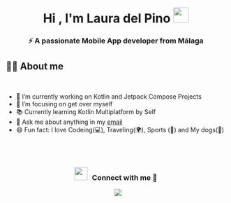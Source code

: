 <h1 align="center"><b>Hi , I'm Laura del Pino </b><img src="https://media.giphy.com/media/hvRJCLFzcasrR4ia7z/giphy.gif" width="35"></h1>
<h3 align="center">⚡ A passionate Mobile App developer from Málaga</h3>

## 🙋‍♀️ **About me**
<br>

- 🔭 I’m currently working on Kotlin and Jetpack Compose Projects
- 🎯 I’m focusing on get over myself
- 📚 Currently learning Kotlin Multiplatform by Self
- 💬 Ask me about anything in my <a href="mailto:lauradelpinoheredia20@gmail.com">email</a>
- 😄 Fun fact: I love Codeing(💻), Traveling(🌍), Sports (🏃) and My dogs(🐶)

<br><br>

<h3 align="center" > <img src="https://media.giphy.com/media/iY8CRBdQXODJSCERIr/giphy.gif" width="30" height="30" style="margin-right: 10px;">Connect with me 🤝 </h3>
<p align="center">
 <a style="margin-left: 10px;"  target="_blank" href="https://www.linkedin.com/in/laura-del-pino-heredia-948bb8178/">
			<img src="https://img.icons8.com/doodle/40/000000/linkedin--v2.png"></a>
</p>
